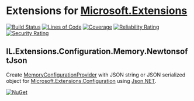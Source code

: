 # Extensions for [Microsoft.Extensions](https://github.com/dotnet/extensions)

[![Build Status](https://iron9light.visualstudio.com/github/_apis/build/status/iron9light.IL.Extensions?branchName=master)](https://iron9light.visualstudio.com/github/_build/latest?definitionId=4&branchName=master)
[![Lines of Code](https://sonarcloud.io/api/project_badges/measure?project=iron9light_IL.Extensions&metric=ncloc)](https://sonarcloud.io/dashboard?id=iron9light_IL.Extensions)
[![Coverage](https://sonarcloud.io/api/project_badges/measure?project=iron9light_IL.Extensions&metric=coverage)](https://sonarcloud.io/dashboard?id=iron9light_IL.Extensions)
[![Reliability Rating](https://sonarcloud.io/api/project_badges/measure?project=iron9light_IL.Extensions&metric=reliability_rating)](https://sonarcloud.io/dashboard?id=iron9light_IL.Extensions)
[![Security Rating](https://sonarcloud.io/api/project_badges/measure?project=iron9light_IL.Extensions&metric=security_rating)](https://sonarcloud.io/dashboard?id=iron9light_IL.Extensions)

## IL.Extensions.Configuration.Memory.NewtonsoftJson

Create [MemoryConfigurationProvider](https://docs.microsoft.com/en-us/aspnet/core/fundamentals/configuration/?#memory-configuration-provider) with JSON string or JSON serialized object for [Microsoft.Extensions.Configuration](https://docs.microsoft.com/en-us/aspnet/core/fundamentals/configuration/) using [Json.NET](https://www.newtonsoft.com/json).

[![NuGet](https://img.shields.io/nuget/vpre/IL.Extensions.Configuration.Memory.NewtonsoftJson.svg)](https://www.nuget.org/packages/IL.Extensions.Configuration.Memory.NewtonsoftJson/)
